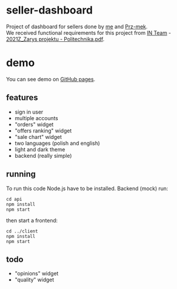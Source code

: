 # seller-dashboard
Project of dashboard for sellers done by [me](https://github.com/fu-penzi) and [Prz-mek](https://github.com/Prz-mek).<br/>
We received functional requirements for this project from [IN Team](https://in-team.com.pl/) - [2021Z_Zarys projektu - Politechnika.pdf](https://github.com/fu-penzi/seller-dashboard/blob/master/2021Z_Zarys%20projektu%20-%20Politechnika.pdf).
# demo
You can see demo on [GitHub pages](https://prz-mek.github.io/seller-dashboard/#/).

## features
* sign in user
* multiple accounts
* "orders" widget
* "offers ranking" widget
* "sale chart" widget
* two languages (polish and english)
* light and dark theme
* backend (really simple)

## running
To run this code Node.js have to be installed.
Backend (mock) run:
```
cd api
npm install
npm start
```
then start a frontend:
```
cd ../client
npm install
npm start
```



## todo

* "opinions" widget
* "quality" widget
